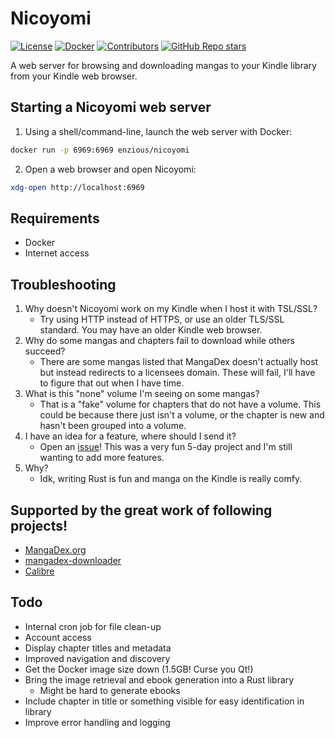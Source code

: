 # Nicoyomi

[![License](https://img.shields.io/github/license/enzious/nicoyomi)](https://github.com/enzious/nicoyomi/blob/main/LICENSE)
[![Docker](https://img.shields.io/docker/pulls/enzious/nicoyomi)](https://hub.docker.com/r/enzious/nicoyomi)
[![Contributors](https://img.shields.io/github/contributors/enzious/nicoyomi)](https://github.com/enzious/nicoyomi/graphs/contributors)
[![GitHub Repo stars](https://img.shields.io/github/stars/enzious/nicoyomi?style=social)](https://github.com/enzious/nicoyomi)

A web server for browsing and downloading mangas to your Kindle library from your Kindle web browser.

## Starting a Nicoyomi web server

1. Using a shell/command-line, launch the web server with Docker:
```sh
docker run -p 6969:6969 enzious/nicoyomi
```
2. Open a web browser and open Nicoyomi:
```sh
xdg-open http://localhost:6969
```

## Requirements
- Docker
- Internet access

## Troubleshooting
1. Why doesn't Nicoyomi work on my Kindle when I host it with TSL/SSL?
   - Try using HTTP instead of HTTPS, or use an older TLS/SSL standard. You may have an older Kindle web browser.
2. Why do some mangas and chapters fail to download while others succeed?
   - There are some mangas listed that MangaDex doesn't actually host but instead redirects to a licensees domain. These will fail, I'll have to figure that out when I have time.
3. What is this "none" volume I'm seeing on some mangas?
   - That is a "fake" volume for chapters that do not have a volume. This could be because there just isn't a volume, or the chapter is new and hasn't been grouped into a volume.
4. I have an idea for a feature, where should I send it?
   - Open an [issue](https://github.com/enzious/nicoyomi/issues/new)! This was a very fun 5-day project and I'm still wanting to add more features.
5. Why?
   - Idk, writing Rust is fun and manga on the Kindle is really comfy.

## Supported by the great work of following projects!
- [MangaDex.org](https://mangadex.org)
- [mangadex-downloader](https://github.com/mansuf/mangadex-downloader)
- [Calibre](https://calibre-ebook.com/)

## Todo
- Internal cron job for file clean-up
- Account access
- Display chapter titles and metadata
- Improved navigation and discovery
- Get the Docker image size down (1.5GB! Curse you Qt!)
- Bring the image retrieval and ebook generation into a Rust library
  - Might be hard to generate ebooks
- Include chapter in title or something visible for easy identification in library
- Improve error handling and logging
